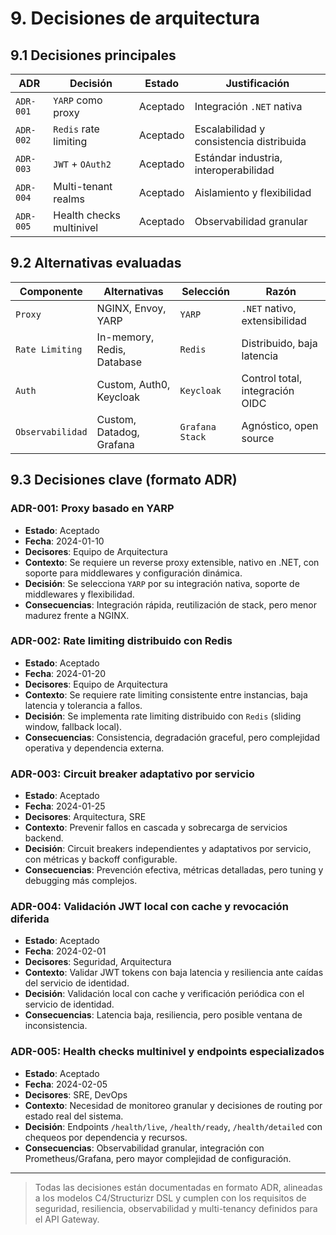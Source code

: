 # 9. Decisiones de arquitectura

## 9.1 Decisiones principales

| ADR | Decisión | Estado | Justificación |
|-----|----------|--------|---------------|
| `ADR-001` | `YARP` como proxy | Aceptado | Integración `.NET` nativa |
| `ADR-002` | `Redis` rate limiting | Aceptado | Escalabilidad y consistencia distribuida |
| `ADR-003` | `JWT` + `OAuth2` | Aceptado | Estándar industria, interoperabilidad |
| `ADR-004` | Multi-tenant realms | Aceptado | Aislamiento y flexibilidad |
| `ADR-005` | Health checks multinivel | Aceptado | Observabilidad granular |

## 9.2 Alternativas evaluadas

| Componente | Alternativas | Selección | Razón |
|------------|-------------|-----------|--------|
| `Proxy` | NGINX, Envoy, YARP | `YARP` | `.NET` nativo, extensibilidad |
| `Rate Limiting` | In-memory, Redis, Database | `Redis` | Distribuido, baja latencia |
| `Auth` | Custom, Auth0, Keycloak | `Keycloak` | Control total, integración OIDC |
| `Observabilidad` | Custom, Datadog, Grafana | `Grafana Stack` | Agnóstico, open source |

## 9.3 Decisiones clave (formato ADR)

### ADR-001: Proxy basado en YARP

- **Estado**: Aceptado
- **Fecha**: 2024-01-10
- **Decisores**: Equipo de Arquitectura
- **Contexto**: Se requiere un reverse proxy extensible, nativo en .NET, con soporte para middlewares y configuración dinámica.
- **Decisión**: Se selecciona `YARP` por su integración nativa, soporte de middlewares y flexibilidad.
- **Consecuencias**: Integración rápida, reutilización de stack, pero menor madurez frente a NGINX.

### ADR-002: Rate limiting distribuido con Redis

- **Estado**: Aceptado
- **Fecha**: 2024-01-20
- **Decisores**: Equipo de Arquitectura
- **Contexto**: Se requiere rate limiting consistente entre instancias, baja latencia y tolerancia a fallos.
- **Decisión**: Se implementa rate limiting distribuido con `Redis` (sliding window, fallback local).
- **Consecuencias**: Consistencia, degradación graceful, pero complejidad operativa y dependencia externa.

### ADR-003: Circuit breaker adaptativo por servicio

- **Estado**: Aceptado
- **Fecha**: 2024-01-25
- **Decisores**: Arquitectura, SRE
- **Contexto**: Prevenir fallos en cascada y sobrecarga de servicios backend.
- **Decisión**: Circuit breakers independientes y adaptativos por servicio, con métricas y backoff configurable.
- **Consecuencias**: Prevención efectiva, métricas detalladas, pero tuning y debugging más complejos.

### ADR-004: Validación JWT local con cache y revocación diferida

- **Estado**: Aceptado
- **Fecha**: 2024-02-01
- **Decisores**: Seguridad, Arquitectura
- **Contexto**: Validar JWT tokens con baja latencia y resiliencia ante caídas del servicio de identidad.
- **Decisión**: Validación local con cache y verificación periódica con el servicio de identidad.
- **Consecuencias**: Latencia baja, resiliencia, pero posible ventana de inconsistencia.

### ADR-005: Health checks multinivel y endpoints especializados

- **Estado**: Aceptado
- **Fecha**: 2024-02-05
- **Decisores**: SRE, DevOps
- **Contexto**: Necesidad de monitoreo granular y decisiones de routing por estado real del sistema.
- **Decisión**: Endpoints `/health/live`, `/health/ready`, `/health/detailed` con chequeos por dependencia y recursos.
- **Consecuencias**: Observabilidad granular, integración con Prometheus/Grafana, pero mayor complejidad de configuración.

---

> Todas las decisiones están documentadas en formato ADR, alineadas a los modelos C4/Structurizr DSL y cumplen con los requisitos de seguridad, resiliencia, observabilidad y multi-tenancy definidos para el API Gateway.
